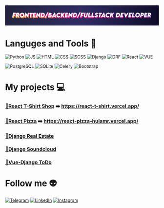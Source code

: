 [![Header](https://github.com/HulaMR/HulaMR/blob/main/assets/Header.png)](https://www.work.ua/resumes/8152307/)

# Languges and Tools :wrench:

![Python](https://img.shields.io/badge/-Python-000?style=for-the-badge&logo=python)
![JS](https://img.shields.io/badge/-JS-000?style=for-the-badge&logo=javascript)
![HTML](https://img.shields.io/badge/-HTML-000?style=for-the-badge&logo=html5)
![CSS](https://img.shields.io/badge/-CSS-000?style=for-the-badge&logo=css3)
![SCSS](https://img.shields.io/badge/-SASS-000?style=for-the-badge&logo=sass)
![Django](https://img.shields.io/badge/-Django-000?style=for-the-badge&logo=django)
![DRF](https://img.shields.io/badge/-DRF-000?style=for-the-badge&logo=django)
![React](https://img.shields.io/badge/-React-000?style=for-the-badge&logo=react)
![VUE](https://img.shields.io/badge/-Vue-000?style=for-the-badge&logo=vuedotjs)

![PostgreSQL](https://img.shields.io/badge/-PostgreSQL-000?style=for-the-badge&logo=postgresql)
![SQLite](https://img.shields.io/badge/-SQLite-000?style=for-the-badge&logo=sqlite)
![Celery](https://img.shields.io/badge/-Celery-000?style=for-the-badge&logo=celery)
![Bootstrap](https://img.shields.io/badge/-Bootstrap-000?style=for-the-badge&logo=bootstrap)

# My projects :computer:

### [:shirt:React T-Shirt Shop](https://github.com/HulaMR/react-t-shirt) :arrow_right: https://react-t-shirt.vercel.app/

### [:pizza:React Pizza](https://github.com/HulaMR/react-pizza) :arrow_right: https://react-pizza-hulamr.vercel.app/

### [:house_with_garden:Django Real Estate](https://github.com/HulaMR/django_proj)

### [:minidisc:Django Soundcloud](https://github.com/HulaMR/django_sound_cloud)

### [:notebook:Vue-Django ToDo](https://github.com/HulaMR/Vue-Django)

# Follow me :alien:

[![Telegram](https://img.shields.io/badge/-Telegram-000?style=for-the-badge&logo=telegram)](https://t.me/Hy_He)
[![LinkedIn](https://img.shields.io/badge/-LinkedIn-000?style=for-the-badge&logo=linkedin)](https://www.linkedin.com/in/mykhailo-hula)
[![Instagram](https://img.shields.io/badge/-Instagram-000?style=for-the-badge&logo=instagram)](https://instagram.com/misha_hula?igshid=YmMyMTA2M2Y=)
